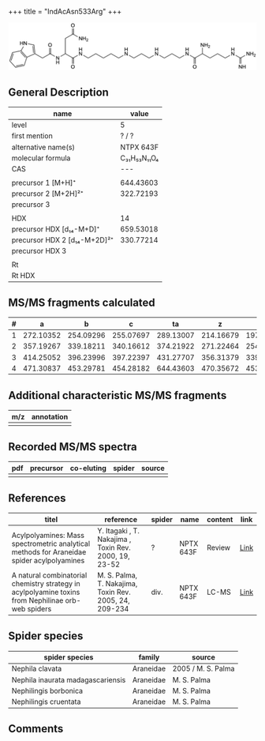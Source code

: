 +++
title = "IndAcAsn533Arg"
+++

![](/img/IndAcAsn533Arg.png)

## General Description

| name                         | value       |
|------------------------------|-------------|
| level                        | 5           |
| first mention                | ? / ?       |
| alternative name(s)          | NTPX 643F   |
| molecular formula            | C₃₁H₅₃N₁₁O₄ |
| CAS                          | ---         |
|                              |             |
| precursor 1 [M+H]⁺           | 644.43603   |
| precursor 2 [M+2H]²⁺         | 322.72193   |
| precursor 3                  |             |
|                              |             |
| HDX                          | 14          |
| precursor HDX   [d₁₄-M+D]⁺   | 659.53018   |
| precursor HDX 2 [d₁₄-M+2D]²⁺ | 330.77214   |
| precursor HDX 3              |             |
|                              |             |
| Rt                           |             |
| Rt HDX                       |             |

## MS/MS fragments calculated

| # | a         | b         | c         | ta        | z         | y         | tz        |
|---|-----------|-----------|-----------|-----------|-----------|-----------|-----------|
| 1 | 272.10352 | 254.09296 | 255.07697 | 289.13007 | 214.16679 | 197.14024 | 231.19334 |
| 2 | 357.19267 | 339.18211 | 340.16612 | 374.21922 | 271.22464 | 254.19809 | 288.25119 |
| 3 | 414.25052 | 396.23996 | 397.22397 | 431.27707 | 356.31379 | 339.28724 | 373.34034 |
| 4 | 471.30837 | 453.29781 | 454.28182 | 644.43603 | 470.35672 | 453.33017 | 487.38327 |

## Additional characteristic MS/MS fragments

| m/z       | annotation |
|-----------|------------|
|           |            |

## Recorded MS/MS spectra

| pdf | precursor | co-eluting | spider    | source                              |
|-----|-----------|------------|-----------|-------------------------------------|
|     |           |            |           |                                     |

## References

| titel                                                                                              | reference                                              | spider | name      | content | link                                                              |
|----------------------------------------------------------------------------------------------------|--------------------------------------------------------|--------|-----------|---------|-------------------------------------------------------------------|
| Acylpolyamines: Mass spectrometric analytical methods for Araneidae spider acylpolyamines          | Y. Itagaki , T. Nakajima , Toxin Rev. 2000, 19, 23-52  | ?      | NPTX 643F | Review  | [Link](https://www.tandfonline.com/doi/abs/10.1081/TXR-100100314) |
| A natural combinatorial chemistry strategy in acylpolyamine toxins from Nephilinae orb-web spiders | M. S. Palma, T. Nakajima, Toxin Rev. 2005, 24, 209-234 | div.   | NPTX 643F | LC-MS   | [Link](https://www.tandfonline.com/doi/abs/10.1081/TXR-200057857) |

## Spider species

| spider species                    | family    | source             |
|-----------------------------------|-----------|--------------------|
| Nephila clavata                   | Araneidae | 2005 / M. S. Palma |
| Nephila inaurata madagascariensis | Araneidae | M. S. Palma        |
| Nephilingis borbonica             | Araneidae | M. S. Palma        |
| Nephilingis cruentata             | Araneidae | M. S. Palma        |

## Comments